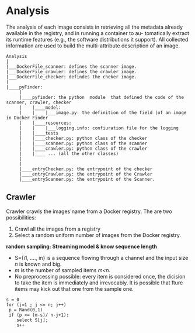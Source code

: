 # Analysis
The analysis of each image consists in retrieving all the metadata already
available in the registry, and in running a container to au-
tomatically extract its runtime features (e.g., the software
distributions it support). All collected information are used
to build the multi-attribute description of an image.
```
Analysis
|
|___DockerFile_scanner: defines the scanner image.
|___DockerFile_crawler: defines the crawler image.
|___DockerFile_checker: defindes the cheker image.
|
|____pyFinder:
     |  
     |____pyfinder: the python  module  that defined the code of the scanner, crawler, checker
     |    |____model:
     |    |    |___image.py: the definition of the field |of an image in Docker Finder
     |    |____resources:
     |    |    |___logging.info: confiuration file for the logging
     |    |____tests
     |    |____checker.py: python class of the checker
     |    |____scanner.py: python class of the scanner
     |    |____crawler.py: python class of the crawler
     |    |____ ... (all the other classes)
     |
     |
     |____entryChecker.py: the entrypoint of the checker
     |____entryCrawler.py: the entrypoint of the Crawler
     |____entryScanner.py: the entrypoint of the Scanner.
```



## Crawler
Crawler crawls the images'name from a Docker registry. The are two possibilities:
  1. Crawl all the images from a registry
  2. Select a random uniform number of images from the Docker registry.


**random sampling: Streaming model & know sequence length**
 - S={i1, ...., in} is a sequence flowing through a channel and the input size *n* is known and big.
 - *m*  is the number of sampled items *m<n*.
 - No preprocessing possible: every item is considered once, the dicision to take the item is immediately and irrevocably. It is possible that fture items may kick out that one from the sample one.

 ```
s = 0
for (j=1 ; j <= n; j++)
  p = Rand(0,1)
  if (p <= (m-s)/ n-j+1):
     select S[j];
     s++
 ```



<!--

problems:
  - n is the total number of images: we don't know exactly because we discard non-latest images
  - n can vary during the crawling (it is not fixed)

resolutions:
  - crawler does not filter the latest images, it takes all the images.
  - we fix the n by taking the nubmer of images present in a certain time.


### Streaming model & UNKNOW sequence length
  - S is the stream of elements flowing through a channel.
  - *n* is the size of the stream, it is inknown (or change ??)
  - NO preprocessing is not possibile.
  - every item is considered once: the dicision to take the item is immediately and irrevocably


**reservoir sampling**
 - R[1,m] is the reservoir array, Initialilly contains the first m elements of the stream

  ``` (Knuth 1997)
  initialize array R[1,m] = S[1,m]   //first m element of the stream
  for each next item S[j]:
      h = rand(1,j)
      if h <= m:
        set R[h] = S[j]
  return array R
  ```
problems
  - crawler sends R to the queue only at the and (not an image at the time)


## scanner


## checker

#### Verify the iamges within the local databse
It is possible that the scanner does not add the Dokcer Hub information of a repository: `is_updated` and `is-automated` field when it scan an image, and so these fields remains `null`.

In order to erifyand updated these two fields follow the instructions below.
```
$ docker build checker
```

Change the `docker-compose.yml` file in order to have
```
 services:
     ...
     checker:
          ....
          command: verify

````

In order to verufy the images, the 'images_server` must running.
```
$ docker up images_server checker

```
